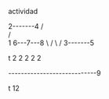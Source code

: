 
actividad

   2-------4
  /         \
 /           \
1             6---7---8
 \           /
  \         /
   3-------5  

t  2       2  2   2    2

----------------------------9

t                           12
